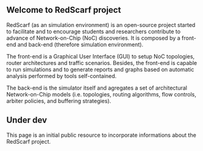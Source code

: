 ## Welcome to RedScarf project
RedScarf (as an simulation environment) is an open-source project started to facilitate and to encourage students and researchers contribute to advance of Network-on-Chip (NoC) discoveries.
It is composed by a front-end and back-end (therefore simulation environment).

The front-end is a Graphical User Interface (GUI) to setup NoC topologies, router architectures and traffic scenarios.
Besides, the front-end is capable to run simulations and to generate reports and graphs based on automatic analysis performed by tools self-contained.

The back-end is the simulator itself and agregates a set of architectural Network-on-Chip models (i.e. topologies, routing algorithms, flow controls, arbiter policies, and buffering strategies).

## Under dev
This page is an initial public resource to incorporate informations about the RedScarf project.